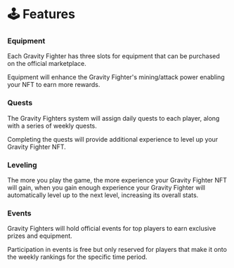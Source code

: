 # 🕹 Features

### Equipment

Each Gravity Fighter has three slots for equipment that can be purchased on the official marketplace.

Equipment will enhance the Gravity Fighter's mining/attack power enabling your NFT to earn more rewards.

### Quests

The Gravity Fighters system will assign daily quests to each player, along with a series of weekly quests.

Completing the quests will provide additional experience to level up your Gravity Fighter NFT.

### Leveling

The more you play the game, the more experience your Gravity Fighter NFT will gain, when you gain enough experience your Gravity Fighter will automatically level up to the next level, increasing its overall stats.

### Events

Gravity Fighters will hold official events for top players to earn exclusive prizes and equipment.

Participation in events is free but only reserved for players that make it onto the weekly rankings for the specific time period.
